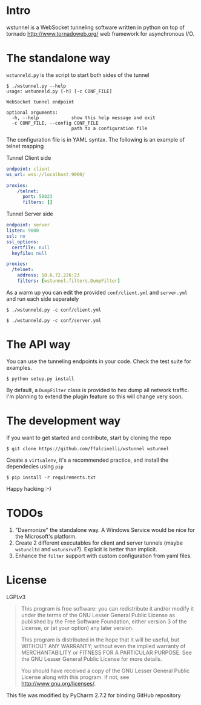 Intro
=====

wstunnel is a WebSocket tunneling software written in python on top of tornado http://www.tornadoweb.org/ web framework for asynchronous I/O.


The standalone way
==================

`wstunneld.py` is the script to start both sides of the tunnel

    $ ./wstunnel.py --help
    usage: wstunneld.py [-h] [-c CONF_FILE]

    WebSocket tunnel endpoint

    optional arguments:
      -h, --help            show this help message and exit
      -c CONF_FILE, --config CONF_FILE
                            path to a configuration file


The configuration file is in YAML syntax. The following is an example of telnet mapping

Tunnel Client side

```yaml
endpoint: client
ws_url: wss://localhost:9000/

proxies:
    /telnet:
      port: 50023
      filters: []
```

Tunnel Server side

```yaml
endpoint: server
listen: 9000
ssl: no
ssl_options:
  certfile: null
  keyfile: null

proxies:
  /telnet:
    address: 10.6.72.226:23
    filters: [wstunnel.filters.DumpFilter]
```

As a warm up you can edit the provided `conf/client.yml` and `server.yml` and run each side separately

    $ ./wstunneld.py -c conf/client.yml

    $ ./wstunneld.py -c conf/server.yml


The API way
===========

You can use the tunneling endpoints in your code. Check the test suite for examples.

    $ python setup.py install

By default, a `DumpFilter` class is provided to hex dump all network traffic.
I'm planning to extend the plugin feature so this will change very soon.

The development way
===================

If you want to get started and contribute, start by cloning the repo

    $ git clone https://github.com/ffalcinelli/wstunnel wstunnel

Create a `virtualenv`, it's a recommended practice, and install the dependecies using `pip`

    $ pip install -r requirements.txt

Happy hacking :-)

TODOs
=====

1. "Daemonize" the standalone way. A Windows Service would be nice for the Microsoft's platform.
2. Create 2 different executables for client and server tunnels (maybe `wstuncltd` and `wstunsrvd`?). Explicit is better than implicit.
3. Enhance the `filter` support with custom configuration from yaml files.

License
=======

LGPLv3

> This program is free software: you can redistribute it and/or modify
> it under the terms of the GNU Lesser General Public License as published by
> the Free Software Foundation, either version 3 of the License, or
> (at your option) any later version.
>
> This program is distributed in the hope that it will be useful,
> but WITHOUT ANY WARRANTY; without even the implied warranty of
> MERCHANTABILITY or FITNESS FOR A PARTICULAR PURPOSE.  See the
> GNU Lesser General Public License for more details.
>
> You should have received a copy of the GNU Lesser General Public License
> along with this program.  If not, see <http://www.gnu.org/licenses/>.


This file was modified by PyCharm 2.7.2 for binding GitHub repository